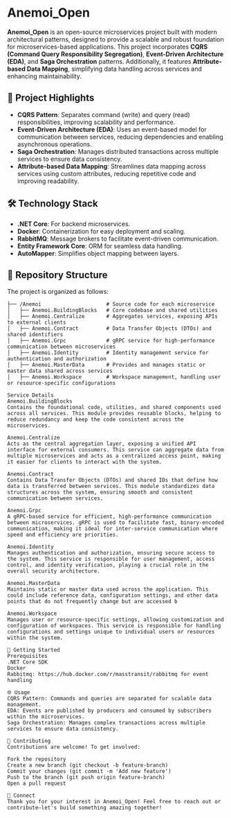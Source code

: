 # Anemoi_Open

**Anemoi_Open** is an open-source microservices project built with modern architectural patterns, designed to provide a scalable and robust foundation for microservices-based applications. This project incorporates **CQRS (Command Query Responsibility Segregation)**, **Event-Driven Architecture (EDA)**, and **Saga Orchestration** patterns. Additionally, it features **Attribute-based Data Mapping**, simplifying data handling across services and enhancing maintainability.

## 🌟 Project Highlights

- **CQRS Pattern**: Separates command (write) and query (read) responsibilities, improving scalability and performance.
- **Event-Driven Architecture (EDA)**: Uses an event-based model for communication between services, reducing dependencies and enabling asynchronous operations.
- **Saga Orchestration**: Manages distributed transactions across multiple services to ensure data consistency.
- **Attribute-based Data Mapping**: Streamlines data mapping across services using custom attributes, reducing repetitive code and improving readability.

## 🛠 Technology Stack

- **.NET Core**: For backend microservices.
- **Docker**: Containerization for easy deployment and scaling.
- **RabbitMQ**: Message brokers to facilitate event-driven communication.
- **Entity Framework Core**: ORM for seamless data handling.
- **AutoMapper**: Simplifies object mapping between layers.

## 📂 Repository Structure

The project is organized as follows:

```plaintext
├── /Anemoi                     # Source code for each microservice
│   ├── Anemoi.BuildingBlocks   # Core codebase and shared utilities
│   ├── Anemoi.Centralize       # Aggregates services, exposing APIs to external clients
│   ├── Anemoi.Contract         # Data Transfer Objects (DTOs) and shared identifiers
│   ├── Anemoi.Grpc             # gRPC service for high-performance communication between microservices
│   ├── Anemoi.Identity         # Identity management service for authentication and authorization
│   ├── Anemoi.MasterData       # Provides and manages static or master data shared across services
│   ├── Anemoi.Workspace        # Workspace management, handling user or resource-specific configurations

Service Details
Anemoi.BuildingBlocks
Contains the foundational code, utilities, and shared components used across all services. This module provides reusable blocks, helping to reduce redundancy and keep the code consistent across the microservices.

Anemoi.Centralize
Acts as the central aggregation layer, exposing a unified API interface for external consumers. This service can aggregate data from multiple microservices and acts as a centralized access point, making it easier for clients to interact with the system.

Anemoi.Contract
Contains Data Transfer Objects (DTOs) and shared IDs that define how data is transferred between services. This module standardizes data structures across the system, ensuring smooth and consistent communication between services.

Anemoi.Grpc
A gRPC-based service for efficient, high-performance communication between microservices. gRPC is used to facilitate fast, binary-encoded communication, making it ideal for inter-service communication where speed and efficiency are priorities.

Anemoi.Identity
Manages authentication and authorization, ensuring secure access to the system. This service is responsible for user management, access control, and identity verification, playing a crucial role in the overall security architecture.

Anemoi.MasterData
Maintains static or master data used across the application. This could include reference data, configuration settings, and other data points that do not frequently change but are accessed b

Anemoi.Workspace
Manages user or resource-specific settings, allowing customization and configuration of workspaces. This service is responsible for handling configurations and settings unique to individual users or resources within the system.

🚀 Getting Started
Prerequisites
.NET Core SDK
Docker
Rabbitmq: https://hub.docker.com/r/masstransit/rabbitmq for event handling

🌐 Usage
CQRS Pattern: Commands and queries are separated for scalable data management.
EDA: Events are published by producers and consumed by subscribers within the microservices.
Saga Orchestration: Manages complex transactions across multiple services to ensure data consistency.

🤝 Contributing
Contributions are welcome! To get involved:

Fork the repository
Create a new branch (git checkout -b feature-branch)
Commit your changes (git commit -m 'Add new feature')
Push to the branch (git push origin feature-branch)
Open a pull request

🔗 Connect
Thank you for your interest in Anemoi_Open! Feel free to reach out or contribute—let's build something amazing together!
